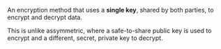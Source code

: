 An encryption method that uses a **single key**, shared by both parties, to encrypt and decrypt data.

This is unlike assymmetric, where a safe-to-share public key is used to encrypt and a different, secret, private key to decrypt.